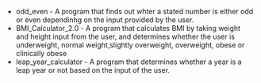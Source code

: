 * odd_even - A program that finds out whter a stated number is either odd or even dependinhg on the input provided by the user. 
* BMI_Calculator_2.0 - A program that calculates BMI by taking weight and height input from the user, and determines whether the user is underweight, normal weight,slightly overweight, overweight, obese or clinically obese
* leap_year_calculator - A program that determines whether a year is a leap year or not based on the input of the user. 

